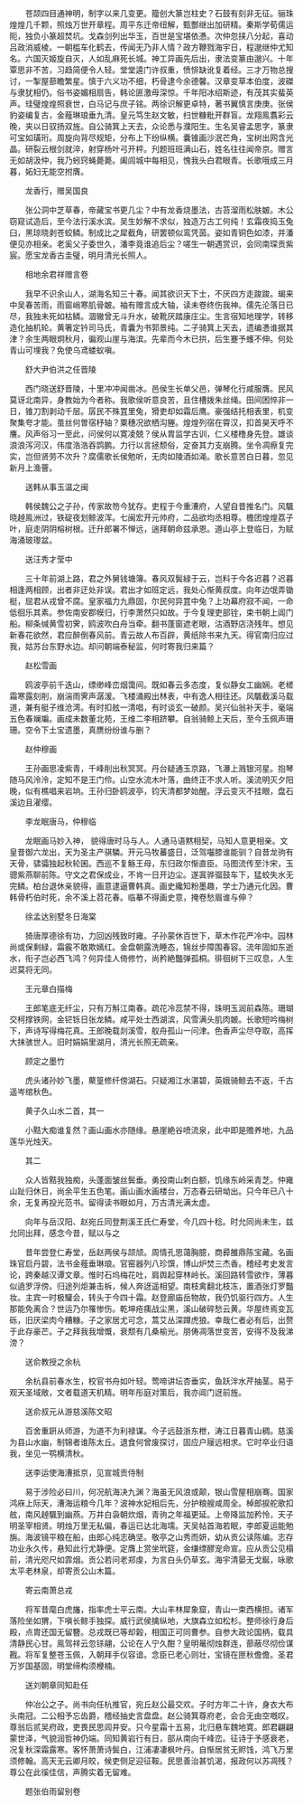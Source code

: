 <!-- { "loadSidebar": true } -->
　　苍颉四目通神明，制字以来几变更。籀创大篆岂柱史？石鼓有刻非无征。骊珠煌煌几千颗，照烛万世开章程。周平东迁帝纽解，甄酆继出加研精。秦斯学荀儒运阨，独负小篆超焚坑。戈森剑列出华玉，百世是宝堪依慿。次仲忽挟八分起，喜动吕政消威棱。一朝槛车化鹤去，传闻无乃非人情？政方鞭戮海宇日，程邈继仲尤知名。六国灭姬旋自灭，人如乱麻死长城。神工异画先后出，隶法变篆由邈兴。十年覃思非不苦，习趋简便令人轻。堂堂逵门许叔重，愤悱缺讹复着经。三才万物总搜讨，一掣屋蔀瞻繁星。慎于六义功不细，朽骨逮今余德馨。汉章变草本伯度，波磔与隶犹相仍。俗书姿媚相扇告，韩论匪激毋深惊。千年阳冰绍斯迹，有茂其实蜚英声。珪璧煌煌照衰世，白马记与庶子铭。两徐识解更卓特，著书翼慎言庚庚。张侯豹姿编复古，金薤琳琅垂九清。皇元笃生赵文敏，扫世糠粃开群盲。龙翔鳯翥彩云晚，夹以日驭扬双旌。自公骑箕上天去，众论悉与濮阳生。生名吴睿孟思字，篆隶可宝如璜珩。周旋向背尽规矩，分布上下纷纵横。囊锥画沙泯芒角，宝树出网含光晶。研裂云根剑就淬，射穿杨叶弓开枰。刋题班班满山石，姓名往往闻帝京。赠言无如胡汲仲，我乃蚓窍蝇薨薨。阖闾城中每相见，愧我头白君眼青。长歌哦成三月暮，妬妇无能空拊膺。

　　龙香行，赠吴国良

　　张公洞中芝草春，帝藏宝书更几尘？中有龙香烧墨法，古苔溜雨松肤皴。木公窃窥试造后，至今法行溪水滨。吴生妙解不求似，独造万古工何纯！玄霜夜捣玉兔臼，黑琼晓剥苍蛟鳞。制成比之犀截角，研罢顿似鸾凭茵。姿如青铜色如漆，并潘便见亦相亲。老奚父子委世久，潘李竟谁追后尘？嗟生一朝遇赏识，会同南琛贡紫宸。愿宝龙香古圭璧，明月清光长照人。

　　相地余君祥赠言卷

　　我早不识余山人，湖海名知三十春。闻其欲识天下士，不厌四方走踆踆。朅来中吴春苦雨，雨窗峭寒肌骨皴。袖有赠言成大轴，读未卷终伤我神。儒先沦落日已尽，我独未死如枯鳞。涸辙曾无斗升水，破靴厌踏康庄尘。生言宿知地理学，转移造化抽机轮。黄箸定钤司马氏，青囊为书郭景纯。二子骑箕上天去，遗编慿谁据其津？余生两眼炯秋月，徧观山崖与海滨。先辈而今木已拱，后生蹇予蠖不伸。何处青山可埋我？免使乌鸢蝼蚁嗔。

　　舒大尹伯洪之任晋陵

　　西门晓送舒晋陵，十里冲冲闻凿冰。邑侯生长单父邑，弹琴化行咸服膺。民风莫讶北南异，身教始为今者称。我歌侯听意良苦，且住槽拨朱丝绳。田间困悴非一日，锥刀割剥动千层。孱民不殊罝里兔，猾吏却如霜后鹰。豪强结托相表里，机变聚集夸才能。茧丝何曽宿杼轴？粟穗况欲栖沟塍。煌煌列宿在霄汉，扣首昊天呼不譍。风声俗习一至此，问侯何以寛凌兢？侯从胄监学古训，仁义楼橹身先登。雄谈浪浪泻河汉，伟度浩浩吞鹍鹏。力行以言拯颓俗，定奋其力支崩腾。坐令凋瘵复完实，岂但贤劳不次升？腐儒歌长侯勉听，无肉如陵酒如渑。歌长意苦白日暮，忽见新月上渔罾。

　　送韩从事玉温之闽

　　韩侯魏公之子孙，传家故笏今犹存。吏程于今重漕府，人望自昔推名门。风颿晓趠鳯洲过，铁碇夜划鲸波浑。七闽宏开元帅府，二品欲均丞相尊。檐团煌煌荔子叶，庭走阴阴榕树根。迁升郎署不惮远，遄拜朝命兹承恩。道山亭上登临日，为赋海涌玻瓈盆。

　　送汪秀才莹中

　　三十年前湖上路，君之外舅钱塘簿。春风双鬓緑于云，岂料于今各迟暮？迟暮相逢两相顾，出者非迂处非误。君出才如班定远，我处心惭黄叔度。向年边氓弄锄梃，屈君从戎曾不腐。皇家福力九鼎固，尔民何异罝中兔？上功幕府寂不闻，一命低徊乐其素。参佐南安郡幙归，行李萧然只如故。于今复理吏部铨，束书朝上阊门船。柳条缄黄雪初霁，鸥波吹白舟当牵。翻书蓬窗遮老眼，沽酒野店浇残年。想见新春花欲然，君应醉倒春风前。青云故人布百辟，黄纸除书来九天。得官南归应过我，姑苏台东野水边。却问朝端泰秘监，何时寄我归来篇？

　　赵松雪画

　　鸥波亭前千迭山，缥缈峰峦烟霭间。既如春云多态度，复似静女工幽娴。老槎霜寒露刻削，崩湍雨霁声潺湲。飞楼涌殿出林表，中有逸人相往还。风颿截溪马载道，兼有艇子维沧湾。有时扣舷一清唱，有时谈玄一破颜。吴兴仙翁补天手，毫端五色春斓斒。画成未数董北苑，王维二李相跻攀。自翁骑鲸上天后，至今玉佩声珊珊。空令下土宝遗墨，真赝纷纷谁与删？

　　赵仲穆画

　　王孙画思凌紫青，千峰削出秋冥冥。丹台疑通玉京路，飞瀑上溅银河星。抱琴随马风泠泠，定知不是王门伶。山空水流木叶落，曲终正不求人听。溪流明灭夕阳晚，似有樵唱来岩垧。王孙归卧鸥波亭，钧天清都梦始醒。浮云变灭不挂眼，盘石溪边且濯缨。

　　李龙眠唐马，仲穆临

　　龙眠画马妙入神， 貌得唐时马与人。人通马语黙相契，马知人意更相亲。文皇昔御六龙出，天为圣主产骐驎。开元马牧蕃盛日，泛驾囓膝谁能驯？自昔龙驹有天骨，骕骦独起秋轮囷。西巡不复觞王母，东归政尔惭直臣。马图流传至汴宋，玉骢紫燕聊前陈。守文之君保成业，不肯一日开边尘。遂寘骅骝鼓车下，猛蛟失水无完鳞。柏台退休亲貌得，画意逮逼曹韩真。画史纔知粉墨趣，学士乃通元化因。曹韩骨朽伯时死，余不溪上苕花春。临摹不得画史意，掩卷愁眉谁与伸？

　　徐孟达别墅冬日海棠

　　猗唐厚德徐有功，力回凶残致时雍。子孙蒙休百世下，草木作花严冷中。园林尚或保剩緑，霜霰不敢欺嫣红。金盘朝露洗睡态，锦丝步障围春容。流年固如东逝水，衔子岂必西飞鸿？何异佳人倚修竹，尚矜絶豓弹孤桐。徘徊树下三叹息，人生迟莫将无同。

　　王元章白描梅

　　王郎笔底无纤尘，只有万斛江南春。疏花冷蕊禁不得，珠明玉润前森陈。珊瑚交柯撑铁网，金铓铄日张龙鳞。咸平处士西湖滨，风雪满头肌肉皴。长歌短吟梅树下，声诗写得梅花真。王郎晚载剡溪雪，舣舟孤山一问津。色香声尘尽夺取，高挥大抹骇世人。旧时娟娟里湖月，清光长照无疏亲。

　　顾定之墨竹

　　虎头诸孙妙飞墨，藂篁修纤傍湖石。只疑湘江水湛碧，英娥骑鲸去不返，千古遥岑绾秋色。

　　黄子久山水二首，其一

　　小黠大痴谁复然？画山画水亦随缘。悬崖絶谷喷流泉，此中即是赡养地，九品莲华光烛天。

　　其二

　　众人皆黠我独痴，头蓬面皱丝鬓垂。勇投南山刺白额，饥缘东岭采青芝。仲雍山趾归休日，尚余平生五色笔。画山画水画楼台，万态春云研坳出。只今年已八十余，无复再投光范书。留得读书眼如月，万古清光满太虚。

　　向年与岳汉阳、赵宛丘同登荆溪王氏仁寿堂，今几四十稔。时允同尚未生，兹允同出拜，感念今昔，赋以与之

　　昔年尝登仁寿堂，岳赵两侯与颉颃。周情孔思蔼胸臆，商彛雒鼎陈宝藏。名画珠官启丹碧，法书金薤垂琳琅。官窑器列八珍馔，博山炉焚三杰香。稽经考史发言论，跨秦越汉谭文章。惟时石坞梅花吐，肩舆起穿林岭长。溪回路转雪欲作，薄暮似遶罗浮傍。归途列炬兼击柝，候人奔迓遥相望。南枝禽翻北枝冻，置酒张灯罗豓妆。主宾一时极驩会，转头于今四十霜。赵登廊庙岳物故，我仍饥驱行四方。人生那能免离合？世运乃尔罹惨伤。乾坤疮痍战尘黑，溪山破碎愁云黄。华屋终焉变瓦砾，旧厌梁肉今糟糠。子之家居尤可念，蒿艾丛深蹲虎狼。幸哉仁者必有后，出赘于此存豪芒。子之拜我我增慨，衰颓有几桑榆光。朋俦凋落世变苦，安得不及我涕滂？

　　送俞教授之余杭

　　余杭县前春水生，校官书舟如叶轻。莺啼讲坛杏垂实，鱼跃泮水芹抽茎。易于观天圣域敞，文者载道天机精。明年彤庭对策后，我亦阊门迓前旌。

　　送俞叔元从游慈溪陈文昭

　　百舍重趼从师游，为道不为利禄谋。今子远鼓浙东枻，涛江日暮青山稠。慈溪为县山水幽，制锦者谁陈太丘。退食何曾废探讨，固应户屦远相求。它时卒业归语我，坐见一鹗横清秋。

　　送李运使海漕抵京，见宣城贡侍制

　　易于涉险必曰川，何况航海决九渊？海虽无风浪或颠，银山雪屋相崩骞。国家鸿庥上际天，漕海运粮今几年？波神水妃相后先，分护粮艘咸周全。棹郎捩舵歌扣舷，南风趠颿到幽燕。万井白袅朝炊烟，青驹之年福更延。上帝降监加矜怜，天子明圣宰相贤。明烛万里无私偏，春运已达北海壖。天吴帖首海若眠，李郎夏运能勉旃。海波镜平粮在船，由郎心纯志确坚。敬亭之山秀而妍，幼从贡公读陈编。志存功业永久传，悬知此行尤静便。定膺上赏坐玳筵，金缣缥醪宠命宣。应从贡公见榻前，清光咫尺如霏烟。贡公若问老郑虔，为言白头仍草玄。海宇清晏无戈鋋，咏歌太平老林泉，却寄贡公山木篇。

　　寄云南萧总戎

　　将军昔麾白虎旛，指率虎士平云南。大山丰林犀象窟，青山一束西横担。诸军落险坐如猬，下嗔长鲸手独探。威行武侯擒纵地，大旗森立如松杉。整师徐行身后殿，点胄还国无留簪。总戎既已等却榖，相国正可同曹参。自参大政论国柄，载具清静民心甘。鳯驾祥云忽铩翮，公论在人宁久酣？皇明鼌彻烛群连，蔀蔽尽彻俭谋戡。将军复整苍玉佩，入朝拜手仪容谙。念臣已老心则壮，宝镜在匣秋儋儋。圣君万岁国基固，明堂缔构须楩楠。

　　送刘朝章同知赴任

　　仲冶公之子。尚书向任杭推官，宛丘赵公最交欢。子时方年二十许，身衣大布头南冠。二公相予忘齿爵，稽经抽史言盘盘。赵公骑箕尊府老，会合无由空嘅叹。尊翁后贰吴府政，吏畏民思闾井安。只今星霜十五易，北归悬车魏地寛。郎君翩翩蒙世泽，气貌润哲神仍端。同知黄岩行有日，部从南向千峰峦。征诗于予感衰老，况复秋深霜露寒。客怀萧萧诗鬓白，江浦凄凄枫叶丹。自惭居贫无赆饯，鸿飞万里须修翰。高天无云卿月皎，候吏侧足迎征鞍。民思善治甚饥渴，报政何以苏凋残？尊公在此徯佳信，声腾实着无留难。

　　题张伯雨留别卷

